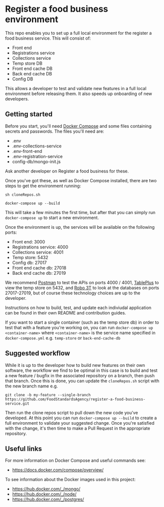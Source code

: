 
# Register a food business environment 
This repo enables you to set up a full local environment for the register a food business service. This will consist of:
- Front end
- Registrations service
- Collections service
- Temp store DB
- Front end cache DB
- Back end cache DB
- Config DB

This allows a developer to test and validate new features in a full local environment before releasing them. It also speeds up onboarding of new developers.

## Getting started

Before you start, you'll need [Docker Compose](https://docs.docker.com/compose/install/) and some files containing secrets and passwords. The files you'll need are:
- .env
- .env-collections-service
- .env-front-end
- .env-registration-service
- config-db/mongo-init.js

Ask another developer on Register a food business for these.

Once you've got these, as well as Docker Compose installed, there are two steps to get the environment running:

`sh cloneRepos.sh`

`docker-compose up --build`

This will take a few minutes the first time, but after that you can simply run `docker-compose up` to start a new environment. 

Once the environment is up, the services will be available on the following ports:

- Front end: 3000
- Registrations service: 4000
- Collections service: 4001
- Temp store: 5432
- Config db: 27017
- Front end cache db: 27018
- Back end cache db: 27019

We recommend [Postman](https://www.getpostman.com/) to test the APIs on ports 4000 / 4001, [TablePlus](https://tableplus.io/) to view the temp store on 5432, and [Robo 3T](https://robomongo.org/) to look at the databases on ports 27017-27019, but of course these technology choices are up to the developer. 

Instructions on how to build, test, and update each indiviudal application can be found in their own README and contribution guides.

If you want to start a single container (such as the temp store db) in order to test that with a feature you're working on, you can run `docker-compose up <container-name>` where `<container-name>` is the service name specified in `docker-compose.yml` e.g. `temp-store` or `back-end-cache-db`

## Suggested workflow

While it is up to the developer how to build new features on their own software, the workflow we find to be optimal in this case is to build and test a new feature / bugfix in the associated repository on a branch, then push that branch. Once this is done, you can update the `cloneRepos.sh` script with the new branch name e.g. 

```git clone -b my-feature --single-branch https://github.com/FoodStandardsAgency/register-a-food-business-service.git```

Then run the clone repos script to pull down the new code you've developed. At this point you can run `docker-compose up --build` to create a full environment to validate your suggested change. Once you're satisfied with the change, it's then time to make a Pull Request in the appropriate repository.

## Useful links
For more information on Docker Compose and useful commands see: 
- https://docs.docker.com/compose/overview/

To see information about the Docker images used in this project: 
- https://hub.docker.com/_/mongo/
- https://hub.docker.com/_/node/
- https://hub.docker.com/_/postgres/

